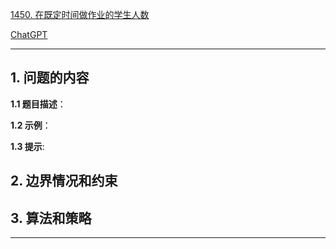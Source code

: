 [1450. 在既定时间做作业的学生人数](https://leetcode.cn/problems/number-of-students-doing-homework-at-a-given-time)

[ChatGPT](chat.openai.com)

---

## 1. 问题的内容
**1.1 题目描述**：

**1.2 示例**：

**1.3 提示**:

## 2. 边界情况和约束


## 3. 算法和策略

---

